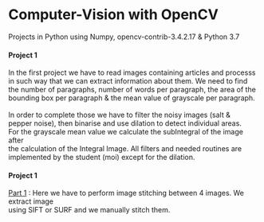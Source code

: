 # Computer-Vision with OpenCV
Projects in Python using Numpy, opencv-contrib-3.4.2.17 & Python 3.7 <br>
<h4>Project 1</h4>
In the first project we have to read images containing articles and processs <br>
in such way that we can extract information about them. We need to find <br>
the number of paragraphs, number of words per paragraph, the area of the <br>
bounding box per paragraph & the mean value of grayscale per paragraph.<br>
<br>
In order to complete those we have to filter the noisy images (salt & <br>
pepper noise), then binarise and use dilation to detect individual areas.<br>
For the grayscale mean value we calculate the subIntegral of the image after <br>
the calculation of the Integral Image. All filters and needed routines are <br>
implemented by the student (moi) except for the dilation. <br>

<h4>Project 1</h4>
<ins>Part 1</ins> : Here we have to perform image stitching between 4 images. We extract image <br>
using SIFT or SURF and we manually stitch them. 
